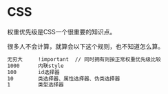 # CSS 

权重优先级是CSS一个很重要的知识点。

很多人不会计算，就算会以下这个规则，也不知道怎么算。

```bash
无穷大     !important  // 同时拥有则按正常权重优先级比较
1000      内联style  
100       id选择器   
10        类选择器、属性选择器、伪类选择器   
1         类型选择器
```

